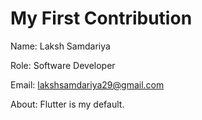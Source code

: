 # My First Contribution

Name: Laksh Samdariya

Role: Software Developer

Email: lakshsamdariya29@gmail.com

About: Flutter is my default.
